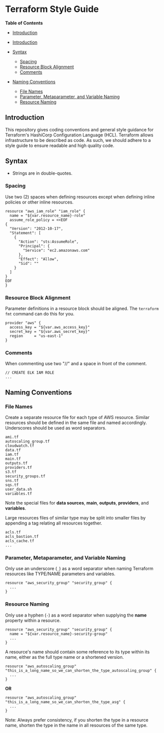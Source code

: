 # Terraform Style Guide

**Table of Contents**

<!-- START doctoc generated TOC please keep comment here to allow auto update -->
<!-- DON'T EDIT THIS SECTION, INSTEAD RE-RUN doctoc TO UPDATE -->
- [Introduction](#introduction)

- [Introduction](#introduction)
- [Syntax](#syntax)
  - [Spacing](#spacing)
  - [Resource Block Alignment](#resource-block-alignment)
  - [Comments](#comments)
- [Naming Conventions](#naming-conventions)
  - [File Names](#file-names)
  - [Parameter, Metaparameter, and Variable Naming](#parameter-metaparameter-and-variable-naming)
  - [Resource Naming](#resource-naming)

<!-- END doctoc generated TOC please keep comment here to allow auto update -->

## Introduction

This repository gives coding conventions and general style guidance for Terraform's HashiCorp Configuration Language (HCL).
Terraform allows infrastructure to be described as code. As such, we should adhere to a style guide to ensure readable and high quality code.

## Syntax

- Strings are in double-quotes.

### Spacing

Use two (2) spaces when defining resources except when defining inline policies or other inline resources.

```
resource "aws_iam_role" "iam_role" {
  name = "${var.resource_name}-role"
  assume_role_policy = <<EOF
{
  "Version": "2012-10-17",
  "Statement": [
    {
      "Action": "sts:AssumeRole",
      "Principal": {
        "Service": "ec2.amazonaws.com"
      },
      "Effect": "Allow",
      "Sid": ""
    }
  ]
}
EOF
}
```

### Resource Block Alignment

Parameter definitions in a resource block should be aligned. The `terraform fmt` command can do this for you.

```
provider "aws" {
  access_key = "${var.aws_access_key}"
  secret_key = "${var.aws_secret_key}"
  region     = "us-east-1"
}
```


### Comments

When commenting use two "//" and a space in front of the comment.

```
// CREATE ELK IAM ROLE
...
```

## Naming Conventions

### File Names

Create a separate resource file for each type of AWS resource. Similar resources should be defined in the same file and named accordingly. Underscores should be used as word separators.
```
ami.tf
autoscaling_group.tf
cloudwatch.tf
data.tf
iam.tf
main.tf
outputs.tf
providers.tf
s3.tf
security_groups.tf
sns.tf
sqs.tf
user_data.sh
variables.tf
```
Note the special files for **data sources**, **main**, **outputs**, **providers**, and **variables**.

Large resources files of similar type may be split into smaller files by appending a tag relating all resources together.
```
acls.tf
acls_bastion.tf
acls_cache.tf
...
```

### Parameter, Metaparameter, and Variable Naming

Only use an underscore (`_`) as a word separator when naming Terraform resources like TYPE/NAME parameters and variables.

```
resource "aws_security_group" "security_group" {
  ...
}
```

### Resource Naming

Only use a hyphen (`-`) as a word separator when supplying the **name** property within a resource.

```
resource "aws_security_group" "security_group" {
  name = "${var.resource_name}-security-group"
  ...
}
```

A resource's name should contain some reference to its type within its name, either as the full type name or a shortened version.

```
resource "aws_autoscaling_group" "this_is_a_long_name_so_we_can_shorten_the_type_autoscaling_group" {
  ...
}
```
**OR**
```
resource "aws_autoscaling_group" "this_is_a_long_name_so_we_can_shorten_the_type_asg" {
  ...
}
```
Note: Always prefer consistency, if you shorten the type in a resource name, shorten the type in the name in all resources of the same type.
